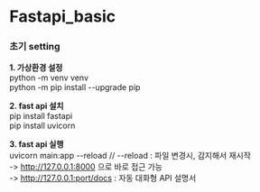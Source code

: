# Fastapi_basic


### 초기 setting 

**1. 가상환경 설정** <br>
python -m venv venv<br>
python -m pip install --upgrade pip <br>

**2. fast api 설치** <br>
pip install fastapi <br>
pip install uvicorn<br>

**3. fast api 실행** <br>
uvicorn main:app --reload   // --reload : 파일 변경시, 감지해서 재시작 <br>
-> http://127.0.0.1:8000 으로 바로 접근 가능 <br>
-> http://127.0.0.1:port/docs : 자동 대화형 API 설명서 <br>

<br><br>